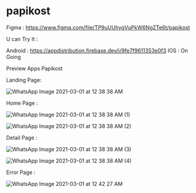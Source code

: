# papikost

Figma : https://www.figma.com/file/TP9uUUhyqVuPkW6NgZTe6t/papikost

U can Try It :

Android : https://appdistribution.firebase.dev/i/9fe7f9611353e0f3
IOS     : On Going

Preview Apps Papikost

Landing Page:

![WhatsApp Image 2021-03-01 at 12 38 38 AM](https://user-images.githubusercontent.com/49190810/109427814-b8a37c80-7a26-11eb-8269-b7ff43c525d3.jpeg)

Home Page :

![WhatsApp Image 2021-03-01 at 12 38 38 AM (1)](https://user-images.githubusercontent.com/49190810/109427818-bc370380-7a26-11eb-8daa-acfde8428ca3.jpeg)

![WhatsApp Image 2021-03-01 at 12 38 38 AM (2)](https://user-images.githubusercontent.com/49190810/109427830-c0fbb780-7a26-11eb-9bad-a7dc45524f6a.jpeg)

Detail Page :

![WhatsApp Image 2021-03-01 at 12 38 38 AM (3)](https://user-images.githubusercontent.com/49190810/109427835-c48f3e80-7a26-11eb-9c71-b148013174e8.jpeg)

![WhatsApp Image 2021-03-01 at 12 38 38 AM (4)](https://user-images.githubusercontent.com/49190810/109427844-c8bb5c00-7a26-11eb-89ef-b3185e845eec.jpeg)

Error Page :

![WhatsApp Image 2021-03-01 at 12 42 27 AM](https://user-images.githubusercontent.com/49190810/109427913-1a63e680-7a27-11eb-89fc-79ee39bad48c.jpeg)
